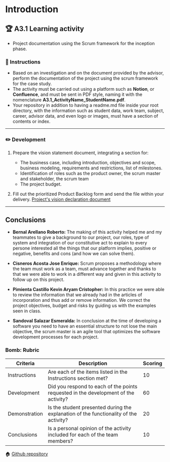 # Introduction

## :trophy: A3.1 Learning activity

- Project documentation using the Scrum framework for the inception phase.

### :blue_book: Instructions

 - Based on an investigation and on the document provided by the advisor, perform the documentation of the project using the scrum framework for the case study.
 - The activity must be carried out using a platform such as **Notion**, or **Confluence**, and must be sent in PDF style, naming it with the nomenclature **A3.1_ActivityName_StudentName.pdf**.
- Your repository in addition to having a readme.md file inside your root directory, with the information such as student data, work team, subject, career, advisor data, and even logo or images, must have a section of contents or index.
___

### :pencil2: Development

1. Prepare the vision statement document, integrating a section for:
    - The business case, including introduction, objectives and scope, business modeling, requirements and restrictions, list of milestones.
    - Identification of roles such as the product owner, the scrum master and stakeholder, the scrum team
    - The project budget.

2. Fill out the prioritized Product Backlog form and send the file within your delivery.
[Project's vision declaration document](https://github.com/Bernal03/AnalisisAvanzado_Repositorio_Bernal/blob/main/pdf/A3.1ProjectVisionDeclaration.pdf)
___

## Conclusions 

*  **Bernal Arellano Roberto:** The making of this activity helped me and my teammates to give a background to our project, our roles, type of system and integration of our constitutive act to explain to every persone interested all the things that our platform implies, positive or negative, benefits and cons (and how we can solve them).
  
*  **Cisneros Acosta Jose Enrique:** Scrum proposes a methodology where the team must work as a team, must advance together and thanks to that we were able to work in a different way and given in this activity to follow up on this project.
  
*  **Pimienta Castillo Kevin Aryam Cristopher:** In this practice we were able to review the information that we already had in the articles of incorporation and thus add or remove information. We correct the project objectives, budget and risks by guiding us with the examples seen in class.

*  **Sandoval Salazar Esmeralda:**  In conclusion at the time of developing a software you need to have an essential structure to not lose the main objective, the scrum master is an agile tool that optimizes the software development processes for each project.

### Bomb: Rubric

| Criteria | Description | Scoring |
| ------------- | -------------------------------------------------------------------------------------------- | ------- |
| Instructions | Are each of the items listed in the Instructions section met?  | 10 | 
| Development | Did you respond to each of the points requested in the development of the activity?| 60 | 
| Demonstration | Is the student presented during the explanation of the functionality of the activity?  | 20 | 
| Conclusions | Is a personal opinion of the activity included for each of the team members? | 10 | 

:house: [Github repository](https://github.com/esmeralda0sandoval/analisis_avanzado2021)